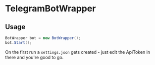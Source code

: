 # TelegramBotWrapper

## Usage

```cs
BotWrapper bot = new BotWrapper();
bot.Start();
```

On the first run a `settings.json` gets created - just edit the ApiToken in there and you're good to go.